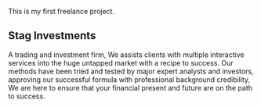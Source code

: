 This is my first freelance project.



## Stag Investments

A trading and investment firm, We assists clients with multiple interactive services into the huge untapped market with a recipe to success. 
Our methods have been tried and tested by major expert analysts and investors, approving our successful formula with professional background credibility, We are here to ensure that your financial present and future are on the path to success.



